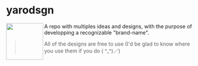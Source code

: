 # yarodsgn
<img align="left" width="100" height="100" src="https://github.com/Yaroster/yarologo/blob/main/Logo_Yaroster.png">
A repo with multiples ideas and designs, with the purpose of developping a recognizable "brand-name".

>All of the designs are free to use (I'd be glad to know where you use them if you do ( ^_^)／)
